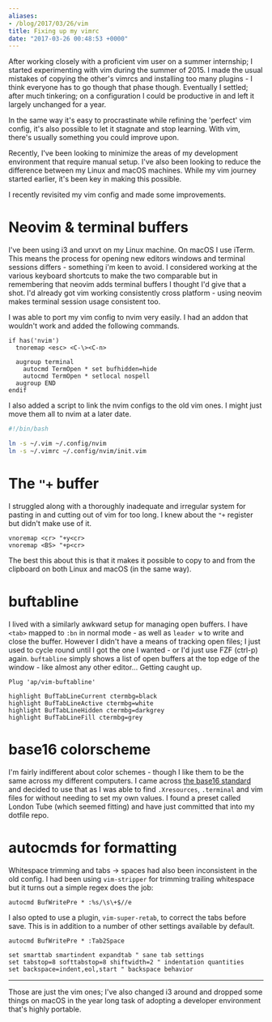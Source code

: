 ```yaml
---
aliases:
- /blog/2017/03/26/vim
title: Fixing up my vimrc
date: "2017-03-26 00:48:53 +0000"
---
```


After working closely with a proficient vim user on a summer internship; I
started experimenting with vim during the summer of 2015. I made the usual
mistakes of copying the other's vimrcs and installing too many plugins - I
think everyone has to go though that phase though. Eventually I settled; after
much tinkering; on a configuration I could be productive in and left it largely
unchanged for a year.

In the same way it's easy to procrastinate while refining the 'perfect' vim
config, it's also possible to let it stagnate and stop learning. With vim,
there's usually something you could improve upon.

Recently, I've been looking to minimize the areas of my development environment
that require manual setup. I've also been looking to reduce the difference
between my Linux and macOS machines. While my vim journey started earlier,
it's been key in making this possible.

I recently revisited my vim config and made some improvements.

# Neovim & terminal buffers
I've been using i3 and urxvt on my Linux machine. On macOS I use iTerm.
This means the process for opening new editors windows and terminal sessions
differs - something i'm keen to avoid. I considered working at the various
keyboard shortcuts to make the two comparable but in remembering that neovim
adds terminal buffers I thought I'd give that a shot. I'd already got vim
working consistently cross platform - using neovim makes terminal session
usage consistent too.

I was able to port my vim config to nvim very easily. I had an addon that
wouldn't work and added the following commands.

```vim
if has('nvim')
  tnoremap <esc> <C-\><C-n>

  augroup terminal
    autocmd TermOpen * set bufhidden=hide
    autocmd TermOpen * setlocal nospell
  augroup END
endif
```

I also added a script to link the nvim configs to the old vim ones. I might
just move them all to nvim at a later date.

```bash
#!/bin/bash

ln -s ~/.vim ~/.config/nvim
ln -s ~/.vimrc ~/.config/nvim/init.vim
```

# The `"+` buffer
I struggled along with a thoroughly inadequate and irregular system for
pasting in and cutting out of vim for too long. I knew about the `"+`
register but didn't make use of it.

```vim
vnoremap <cr> "+y<cr>
vnoremap <BS> "+p<cr>
```

The best this about this is that it makes it possible to copy to and from the
clipboard on both Linux and macOS (in the same way).

# buftabline
I lived with a similarly awkward setup for managing open buffers. I have
`<tab>` mapped to `:bn` in normal mode - as well as `leader w` to write
and close the buffer. However I didn't have a means of tracking open files; I
just used to cycle round until I got the one I wanted - or I'd just use
FZF (ctrl-p) again. `buftabline` simply shows a list of open buffers at the
top edge of the window - like almost any other editor... Getting caught up.

```vim
Plug 'ap/vim-buftabline'

highlight BufTabLineCurrent ctermbg=black
highlight BufTabLineActive ctermbg=white
highlight BufTabLineHidden ctermbg=darkgrey
highlight BufTabLineFill ctermbg=grey
```

# base16 colorscheme
I'm fairly indifferent about color schemes - though I like them to be the
same across my different computers. I came across
[the base16 standard](https://github.com/chriskempson/base16)
and decided to use that as I was able to find `.Xresources`, `.terminal` and
vim files for without needing to set my own values. I found a preset called
London Tube (which seemed fitting) and have just committed that into my
dotfile repo.

# autocmds for formatting
Whitespace trimming and tabs -> spaces had also been inconsistent in the old
config. I had been using `vim-stripper` for trimming trailing whitespace but
it turns out a simple regex does the job:

```vim
autocmd BufWritePre * :%s/\s\+$//e
```

I also opted to use a plugin, `vim-super-retab`, to correct the tabs before
save. This is in addition to a number of other settings available by default.

```vim
autocmd BufWritePre * :Tab2Space

set smarttab smartindent expandtab " sane tab settings
set tabstop=8 softtabstop=8 shiftwidth=2 " indentation quantities
set backspace=indent,eol,start " backspace behavior
```

<hr>

Those are just the vim ones; I've also changed i3 around and dropped some
things on macOS in the year long task of adopting a developer environment that's
highly portable.